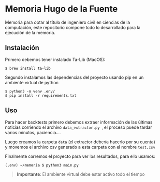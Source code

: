 # Memoria Hugo de la Fuente

Memoria para optar al título de ingeniero civil en ciencias de la computación, este repositorio compone todo lo desarrollado para la ejecución de la memoria.

## Instalación

Primero debemos tener instalado Ta-Lib (MacOS):

```
$ brew install ta-lib
```

Segundo instalamos las dependencias del proyecto usando pip en un ambiente virtual de python

```
$ python3 -m venv .env/
$ pip install -r requirements.txt
```

## Uso

Para hacer backtests primero debemos extraer información de las últimas noticias corriendo el archivo `data_extractor.py `, el proceso puede tardar varios minutos, paciencia....

Luego creamos la carpeta `data` (el extractor debería hacerlo por su cuenta) y movemos el archivo csv generado a esta carpeta con el nombre `test.csv`

Finalmente corremos el proyecto para ver los resultados, para ello usamos:

```
(.env) ~/memoria $ python3 main.py
```

> **Importante**: El ambiente virtual debe estar activo todo el tiempo
